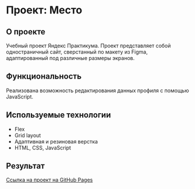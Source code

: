 # Проект: Место

## О проекте
Учебный проект Яндекс Практикума. Проект представляет собой одностраничный сайт, сверстанный по макету из Figma, адаптированный под различные размеры экранов.

## Функциональность
Реализована возможность редактирования данных профиля с помощью JavaScript.

## Используемые технологии  
* Flex  
* Grid layout  
* Адаптивная и резиновая верстка
* HTML, CSS, JavaScript

## Результат  
[Ссылка на проект на GitHub Pages]()

